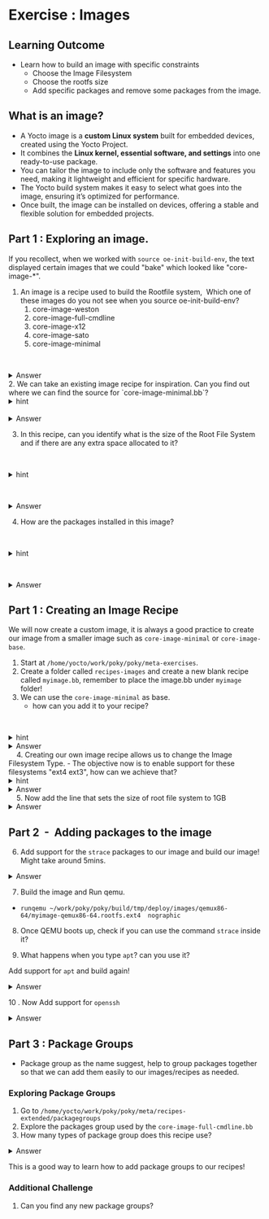 # Exercise : Images

## Learning Outcome

* Learn how to build an image with specific constraints
	* Choose the Image Filesystem
	* Choose the rootfs size
	* Add specific packages and remove some packages from the image.
## What is an image?

* A Yocto image is a **custom Linux system** built for embedded devices, created using the Yocto Project.
* It combines the **Linux kernel, essential software, and settings** into one ready-to-use package.
* You can tailor the image to include only the software and features you need, making it lightweight and efficient for specific hardware.
* The Yocto build system makes it easy to select what goes into the image, ensuring it’s optimized for performance.
* Once built, the image can be installed on devices, offering a stable and flexible solution for embedded projects.

  
## Part 1 :  Exploring an image.

If you recollect, when we worked with `source oe-init-build-env`, the text displayed certain images that we could "bake" which looked like "core-image-*".

1. An image is a recipe used to build the Rootfile system,  Which one of these images do you not see when you source oe-init-build-env?
   1. core-image-weston
   2. core-image-full-cmdline
   3. core-image-x12
   4. core-image-sato
   5. core-image-minimal

   <details>
   <summary>Answer</summary>
   core-image-x12 doesn't exists
   </details>
2. We can take an existing image recipe for inspiration. Can you find out where we can find the source for `core-image-minimal.bb`?
   <details>
   <summary>hint</summary>
   -    What linux command is useful for recursively finding a file? Maybe we can try this on the poky directory ~/work/poky/poky
</details>
   <details>
   <summary>Answer</summary>
     Try `find . -name "core-image-minimal*.*"` this would give us ` /meta/recipes-core/images/` as the location.

   </details>


3. In this recipe, can you identify what is the size of the Root File System and if there are any extra space allocated to it?


   <details>
   <summary>hint</summary>
   -  Is there any metadata that looks like it could be for Rootfile System?
</details>

   <details>
   <summary>Answer</summary>
    `IMAGE_ROOTFS_SIZE` and `IMAGE_ROOTFS_EXTRA_SPACE` are used for this. Here the size is 8GB for ROOTFS with 4GB of extra space/

   </details>

4. How are the packages installed in this image?

   <details>
   <summary>hint</summary>
   -  Is there any metadata that could "INSTALL" additional Packages?
</details>

   <details>
   <summary>Answer</summary>
    - IMAGE_INSTALL is used to install packages. In this case we use something called packagegroups!

   </details>

## Part 1 : Creating an Image Recipe


We will now create a custom image, it is always a good practice to create our image from a smaller image such as `core-image-minimal` or `core-image-base`. 

1. Start at `/home/yocto/work/poky/poky/meta-exercises`.
2. Create a folder called `recipes-images` and create a new blank recipe called `myimage.bb`, remember to place the image.bb under `myimage` folder!
3. We can  use the `core-image-minimal` as base.
   - how can you add it to your recipe?
   
 
   <details>
   <summary>hint</summary>
   You can use `require` directive to accomplish this!
</details>
   <details>
   <summary>Answer</summary>
   Add this line to your recipe `require recipes-core/images/core-image-minimal.bb`
</details>
   
4. Creating our own image recipe allows us to change the Image Filesystem Type.
  - The objective now is to enable support for these filesystems "ext4 ext3", how can we achieve that?

   <details>
   <summary>hint</summary>
   You can use `IMAGE_FSTYPES` metadata to accomplish this!
</details>
   <details>
   <summary>Answer</summary>
   Set IMAGE_FSTYPES="ext4 ext3"
</details>
  
  
5. Now add the line that sets the size of root file system to 1GB

 <details>
   <summary>Answer</summary>
   IMAGE_ROOTFS_SIZE = "1024"
</details>

## Part 2  -  Adding packages to the image 


6. Add support for the  `strace` packages to our image and build our image! 
Might take around 5mins.
 <details>
   <summary>Answer</summary>
  IMAGE_INSTALL += "strace"
</details>

7. Build the image and Run qemu. 

- `runqemu ~/work/poky/poky/build/tmp/deploy/images/qemux86-64/myimage-qemux86-64.rootfs.ext4  nographic`

8. Once QEMU boots up, check if you can use the command `strace` inside it?


9. What happens when you type `apt`? can you use it? 

Add support for `apt` and build again!
 <details>
   <summary>Answer</summary>
  IMAGE_INSTALL += "apt"
</details>


10 . Now Add support for `openssh` 

 <details>
   <summary>Answer</summary>
  IMAGE_INSTALL += "openssh"
</details>


  
## Part 3 : Package Groups

- Package group as the name suggest, help to group packages together so that we can add them easily to our images/recipes as needed.

### Exploring Package Groups
 1.  Go to `/home/yocto/work/poky/poky/meta/recipes-extended/packagegroups`
 2. Explore the packages group used by the `core-image-full-cmdline.bb`
 3. How many types of package group does this recipe use?

 <details>
   <summary>Answer</summary>
 - 7 different types
`packagegroup-core-full-cmdline` 
`packagegroup-core-full-cmdline-utils` 
`packagegroup-core-full-cmdline-extended `
`packagegroup-core-full-cmdline-dev-utils `
`packagegroup-core-full-cmdline-multiuser `
 `packagegroup-core-full-cmdline-initscripts `
  `packagegroup-core-full-cmdline-sys-services `

</details>



 This is a good way to learn how to add package groups to our recipes! 


 ### Additional Challenge

 1. Can you find any new package groups?





